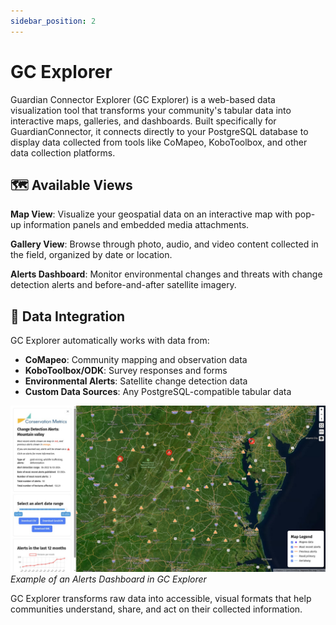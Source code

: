 ```yaml
---
sidebar_position: 2
---
```


# GC Explorer

Guardian Connector Explorer (GC Explorer) is a web-based data visualization tool that transforms your community's tabular data into interactive maps, galleries, and dashboards. Built specifically for GuardianConnector, it connects directly to your PostgreSQL database to display data collected from tools like CoMapeo, KoboToolbox, and other data collection platforms.

## 🗺️ Available Views

**Map View**: Visualize your geospatial data on an interactive map with pop-up information panels and embedded media attachments.

**Gallery View**: Browse through photo, audio, and video content collected in the field, organized by date or location.

**Alerts Dashboard**: Monitor environmental changes and threats with change detection alerts and before-and-after satellite imagery.

## 🔄 Data Integration

GC Explorer automatically works with data from:
- **CoMapeo**: Community mapping and observation data
- **KoboToolbox/ODK**: Survey responses and forms  
- **Environmental Alerts**: Satellite change detection data
- **Custom Data Sources**: Any PostgreSQL-compatible tabular data

![GC Explorer Alerts Dashboard](./images/alerts-dashboard.jpg)
_Example of an Alerts Dashboard in GC Explorer_

GC Explorer transforms raw data into accessible, visual formats that help communities understand, share, and act on their collected information.